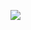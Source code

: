 ![](https://imgs.search.brave.com/itoZdXwm3AABtWLjIyPwHD0AiKKcKeBisQs1x0FbeDg/rs:fit:1200:1200:1/g:ce/aHR0cHM6Ly9pLmlu/c2lkZXIuY29tLzYw/YTQ5NDM0ZjI3YjRj/MDAxOTQ0NTNhZD9m/b3JtYXQ9anBlZw)
